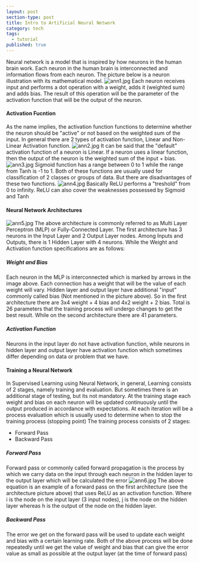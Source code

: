 ```yaml
---
layout: post
section-type: post
title: Intro to Artificial Neural Network
category: tech
tags:
  - tutorial
published: true
---
```

Neural network is a model that is inspired by how neurons in the human brain work. Each neuron in the human brain is interconnected and information flows from each neuron. The picture below is a neuron illustration with its mathematical model.
![ann1.jpg]({{site.baseurl}}/img/ann1.jpg)
Each neuron receives input and performs a dot operation with a weight, adds it (weighted sum) and adds bias. The result of this operation will be the parameter of the activation function that will be the output of the neuron.
#### Activation Fucntion
As the name implies, the activation function functions to determine whether the neuron should be "active" or not based on the weighted sum of the input. In general there are 2 types of activation function, Linear and Non-Linear Activation function.
![ann2.jpg]({{site.baseurl}}/img/ann2.jpg)
It can be said that the "default" activation function of a neuron is Linear. If a neuron uses a linear function, then the output of the neuron is the weighted sum of the input + bias.
![ann3.jpg]({{site.baseurl}}/img/ann3.jpg)
Sigmoid function has a range between 0 to 1 while the range from Tanh is -1 to 1. Both of these functions are usually used for classification of 2 classes or groups of data. But there are disadvantages of these two functions.
![ann4.jpg]({{site.baseurl}}/img/ann4.jpg)
Basically ReLU performs a "treshold" from 0 to infinity. ReLU can also cover the weaknesses possessed by Sigmoid and Tanh
#### Neural Network Architectures
![ann5.jpg]({{site.baseurl}}/img/ann5.jpg)
The above architecture is commonly referred to as Multi Layer Perceptron (MLP) or Fully-Connected Layer. The first architecture has 3 neurons in the Input Layer and 2 Output Layer nodes. Among Inputs and Outputs, there is 1 Hidden Layer with 4 neurons. While the Weight and Activation function specifications are as follows:
##### Weight and Bias
Each neuron in the MLP is interconnected which is marked by arrows in the image above. Each connection has a weight that will be the value of each weight will vary.
Hidden layer and output layer have additional "input" commonly called bias (Not mentioned in the picture above).
So in the first architecture there are 3x4 weight + 4 bias and 4x2 weight + 2 bias. Total is 26 parameters that the training process will undergo changes to get the best result. While on the second architecture there are 41 parameters.
##### Activation Function
Neurons in the input layer do not have activation function, while neurons in hidden layer and output layer have activation function which sometimes differ depending on data or problem that we have.
#### Training a Neural Network
In Supervised Learning using Neural Network, in general, Learning consists of 2 stages, namely training and evaluation. But sometimes there is an additional stage of testing, but its not mandatory.
At the training stage each weight and bias on each neuron will be updated continuously until the output produced in accordance with expectations. At each iteration will be a process evaluation which is usually used to determine when to stop the training process (stopping point)
The training process consists of 2 stages:
- Forward Pass
- Backward Pass
##### Forward Pass
Forward pass or commonly called forward propagation is the process by which we carry data on the input through each neuron in the hidden layer to the output layer which will be calculated the error
![ann6.jpg]({{site.baseurl}}/img/ann6.jpg)
The above equation is an example of a forward pass on the first architecture (see the architecture picture above) that uses ReLU as an activation function. Where i is the node on the input layer (3 input nodes), j is the node on the hidden layer whereas h is the output of the node on the hidden layer.
##### Backward Pass
The error we get on the forward pass will be used to update each weight and bias with a certain learning rate.
Both of the above process will be done repeatedly until we get the value of weight and bias that can give the error value as small as possible at the output layer (at the time of forward pass)
